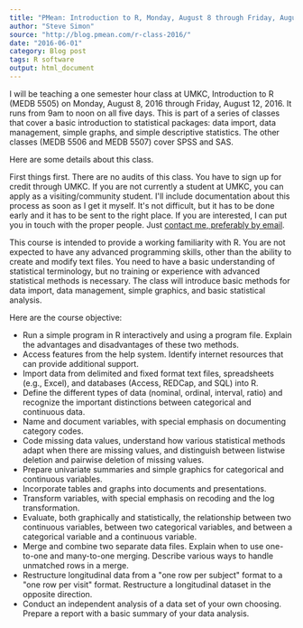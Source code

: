 ```yaml
---
title: "PMean: Introduction to R, Monday, August 8 through Friday, August 12, 2016"
author: "Steve Simon"
source: "http://blog.pmean.com/r-class-2016/"
date: "2016-06-01"
category: Blog post
tags: R software
output: html_document
---
```


I will be teaching a one semester hour class at UMKC, Introduction to R
(MEDB 5505) on Monday, August 8, 2016 through Friday, August 12, 2016.
It runs from 9am to noon on all five days. This is part of a series of
classes that cover a basic introduction to statistical packages: data
import, data management, simple graphs, and simple descriptive
statistics. The other classes (MEDB 5506 and MEDB 5507) cover SPSS and
SAS.

Here are some details about this class.

<!---More--->

First things first. There are no audits of this class. You have to sign
up for credit through UMKC. If you are not currently a student at UMKC,
you can apply as a visiting/community student. I'll include
documentation about this process as soon as I get it myself. It's not
difficult, but it has to be done early and it has to be sent to the
right place. If you are interested, I can put you in touch with the
proper people. Just [contact me, preferably by
email](http://www.pmean.com/contact.html).

This course is intended to provide a working familiarity with R. You are
not expected to have any advanced programming skills, other than the
ability to create and modify text files. You need to have a basic
understanding of statistical terminology, but no training or experience
with advanced statistical methods is necessary. The class will introduce
basic methods for data import, data management, simple graphics, and
basic statistical analysis.

Here are the course objective:

-   Run a simple program in R interactively and using a program file.
    Explain the advantages and disadvantages of these two methods.
-   Access features from the help system. Identify internet resources
    that can provide additional support.
-   Import data from delimited and fixed format text files, spreadsheets
    (e.g., Excel), and databases (Access, REDCap, and SQL) into R.
-   Define the different types of data (nominal, ordinal, interval,
    ratio) and recognize the important distinctions between categorical
    and continuous data.
-   Name and document variables, with special emphasis on documenting
    category codes.
-   Code missing data values, understand how various statistical methods
    adapt when there are missing values, and distinguish between
    listwise deletion and pairwise deletion of missing values.
-   Prepare univariate summaries and simple graphics for categorical and
    continuous variables.
-   Incorporate tables and graphs into documents and presentations.
-   Transform variables, with special emphasis on recoding and the log
    transformation.
-   Evaluate, both graphically and statistically, the relationship
    between two continuous variables, between two categorical variables,
    and between a categorical variable and a continuous variable.
-   Merge and combine two separate data files. Explain when to use
    one-to-one and many-to-one merging. Describe various ways to handle
    unmatched rows in a merge.
-   Restructure longitudinal data from a "one row per subject" format to
    a "one row per visit" format. Restructure a longitudinal dataset in
    the opposite direction.
-   Conduct an independent analysis of a data set of your own choosing.
    Prepare a report with a basic summary of your data analysis.






